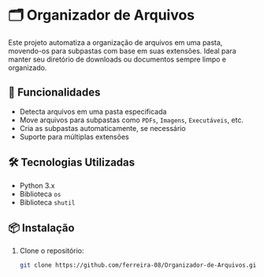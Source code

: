 # 🗂️ Organizador de Arquivos

Este projeto automatiza a organização de arquivos em uma pasta, movendo-os para subpastas com base em suas extensões. Ideal para manter seu diretório de downloads ou documentos sempre limpo e organizado.

## 🚀 Funcionalidades

- Detecta arquivos em uma pasta especificada
- Move arquivos para subpastas como `PDFs`, `Imagens`, `Executáveis`, etc.
- Cria as subpastas automaticamente, se necessário
- Suporte para múltiplas extensões

## 🛠️ Tecnologias Utilizadas

- Python 3.x
- Biblioteca `os`
- Biblioteca `shutil`

## 📦 Instalação

1. Clone o repositório:
   ```bash
   git clone https://github.com/ferreira-08/Organizador-de-Arquivos.git
